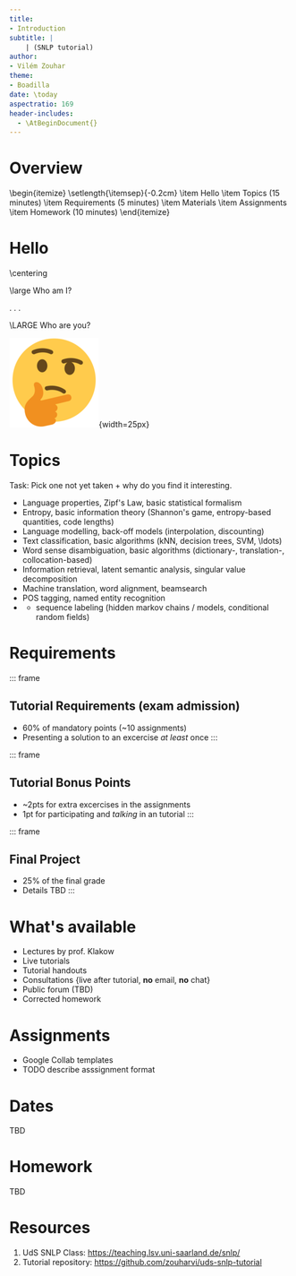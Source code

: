 ```yaml
---
title:
- Introduction
subtitle: |
    | (SNLP tutorial)
author:
- Vilém Zouhar
theme:
- Boadilla
date: \today
aspectratio: 169
header-includes:
  - \AtBeginDocument{}
---
```


# Overview 

\begin{itemize}
\setlength{\itemsep}{-0.2cm}
\item Hello
\item Topics (15 minutes)
\item Requirements (5 minutes)
\item Materials
\item Assignments
\item Homework (10 minutes)
\end{itemize}

# Hello

\centering

\large Who am I?

. . .

\LARGE Who are you?

![](img/thinking_face.png){width=25px}

# Topics

Task: Pick one not yet taken + why do you find it interesting.

- Language properties, Zipf's Law, basic statistical formalism
- Entropy, basic information theory (Shannon's game, entropy-based quantities, code lengths)
- Language modelling, back-off models (interpolation, discounting)
- Text classification, basic algorithms (kNN, decision trees, SVM, \ldots)
- Word sense disambiguation, basic algorithms (dictionary-, translation-, collocation-based)
- Information retrieval, latent semantic analysis, singular value decomposition
- Machine translation, word alignment, beamsearch
- POS tagging, named entity recognition 
- - sequence labeling (hidden markov chains / models, conditional random fields)

# Requirements

::: frame
## Tutorial Requirements (exam admission)
- 60% of mandatory points (~10 assignments)
- Presenting a solution to an excercise _at least_ once
:::

::: frame
## Tutorial Bonus Points
- ~2pts for extra excercises in the assignments
- 1pt for participating and _talking_ in an tutorial
:::

::: frame
## Final Project
- 25\% of the final grade
- Details TBD
:::

# What's available

- Lectures by prof. Klakow
- Live tutorials
- Tutorial handouts
- Consultations {live after tutorial, **no** email, **no** chat}
- Public forum (TBD)
- Corrected homework

<!--
# Cheating

. . .

\centering \footnotesize

no
-->

# Assignments

- Google Collab templates
- TODO describe asssignment format

# Dates

TBD

# Homework

TBD

# Resources

1. UdS SNLP Class: <https://teaching.lsv.uni-saarland.de/snlp/>
2. Tutorial repository: <https://github.com/zouharvi/uds-snlp-tutorial>